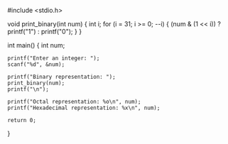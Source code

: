 #include <stdio.h>

void print_binary(int num) {
    int i;
    for (i = 31; i >= 0; --i) {
        (num & (1 << i)) ? printf("1") : printf("0");
    }
}

int main() {
    int num;

    printf("Enter an integer: ");
    scanf("%d", &num);

    printf("Binary representation: ");
    print_binary(num);
    printf("\n");

    printf("Octal representation: %o\n", num);
    printf("Hexadecimal representation: %x\n", num);

    return 0;
}
